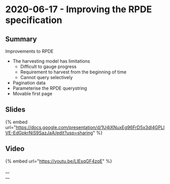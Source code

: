 # 2020-06-17 - Improving the RPDE specification

## **Summary**

Improvements to RPDE

* The harvesting model has limitations
  * Difficult to gauge progress
  * Requirement to harvest from the beginning of time
  * Cannot query selectively
* Pagination data
* Parameterise the RPDE querystring
* Movable first page

## **Slides**

{% embed url="https://docs.google.com/presentation/d/1U4jXNuxEg96FrD5x3dl4GPLlVE-EdGpkrNiS9SazJaA/edit?usp=sharing" %}

## **Video**

{% embed url="https://youtu.be/LIEsqGF4zqE" %}



__\
__
